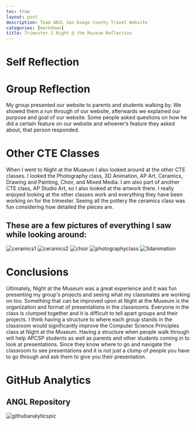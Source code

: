 ```yaml
---
toc: true
layout: post
description: Team ANJL San Diego County Travel Website
categories: [markdown]
title: Trimester 2 Night @ the Museum Reflection
---
```


# Self Reflection


# Group Reflection


My group presented our website to parents and students walking by. We showed them a run through of our website, afterwards we explained our purpose and goal of our website. Some people asked questions on how he did a certain feature on our website and whoever’s feature they asked about, that person responded. 

# Other CTE Classes 

When I went to Night at the Museum I also looked around at the other CTE classes. I looked the Photography class, 3D Animation, AP Art, Ceramics, Drawing and Painting, Choir, and Mixed Media. I am also part of another CTE class, AP Studio Art, so I also looked at the artwork there. I really enjoyed looking at the other classes work and everything they have been working on for the trimester. Seeing all the pottery the ceramics class was fun considering how detailed the pieces are. 

## These are a few pictures of everything I saw while looking around: 

![ceramics1](https://cdn.discordapp.com/attachments/1010052426490982461/1079465606950162572/IMG_0465.jpg)
![ceramics2](https://cdn.discordapp.com/attachments/1010052426490982461/1079465607243759636/IMG_0466.jpg)
![choir](https://cdn.discordapp.com/attachments/1010052426490982461/1079465606107103242/IMG_0463.jpg)
![photographyclass](https://cdn.discordapp.com/attachments/1010052426490982461/1079465633516884099/IMG_0472.jpg)
![3danimation](https://cdn.discordapp.com/attachments/1010052426490982461/1079465605800923196/IMG_0462.jpg)

# Conclusions

Ultimately, Night at the Museum was a great experience and it was fun presenting my group's projects and seeing what my classmates are working on too. Something that can be improved upon at Night at the Museum is the organization and format of presentations in the classrooms. Everyone in the class is clumped together and it is difficult to tell apart groups and their projects. I think having a structure to where each group stands in the classroom would significantly improve the Computer Science Principles class at Night at the Museum. Having a structure when people walk through will help APCSP students as well as parents and other students coming in to look at presentations. Since they know where to go and navigate the classroom to see presentations and it is not just a clump of people you have to go through and ask them to give you their presentation.


# GitHub Analytics 

## ANGL Repository

![githubanalyticspic](https://cdn.discordapp.com/attachments/1010052426490982461/1079525492119580683/Screen_Shot_2023-02-26_at_2.08.44_PM.png)